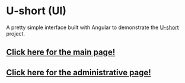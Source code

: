 # U-short (UI)  
A pretty simple interface built with Angular to demonstrate the [U-short](https://github.com/jbatistareis/ushort-api) project.  
## [Click here for the main page!](https://jbatistareis.github.io/ushort-ui/)  
## [Click here for the administrative page!](https://jbatistareis.github.io/ushort-ui/admin/)
